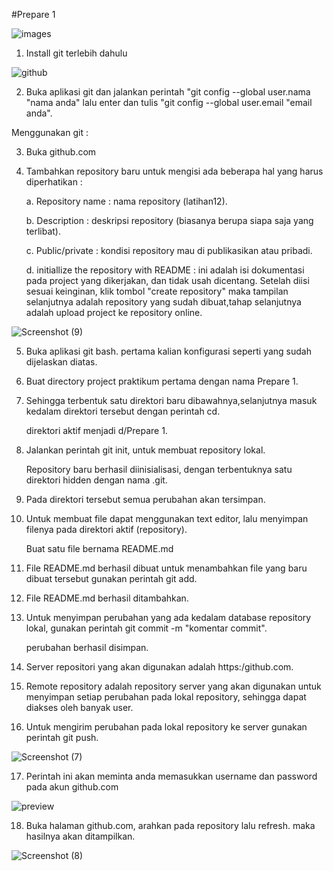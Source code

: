 #Prepare 1


![images](https://user-images.githubusercontent.com/53391620/67148357-14a1b100-f2c9-11e9-94c1-333fa20e10f4.jpg)

1.  Install git terlebih dahulu


![github](https://user-images.githubusercontent.com/53391620/67148398-5df20080-f2c9-11e9-870a-e822daa4b85a.png)

2.  Buka aplikasi git dan jalankan perintah "git config --global user.nama "nama anda" lalu enter dan tulis "git config --global             user.email "email anda".

Menggunakan git :

3.  Buka github.com

4.  Tambahkan repository baru untuk mengisi ada beberapa hal yang harus diperhatikan :

    a. Repository name : nama repository (latihan12).

    b. Description : deskripsi repository (biasanya berupa siapa saja yang terlibat).

    c. Public/private : kondisi repository mau di publikasikan atau pribadi.

    d. initiallize the repository with README : ini adalah isi dokumentasi pada project yang dikerjakan, dan tidak usah                        dicentang. Setelah diisi sesuai keinginan, klik tombol "create repository" maka tampilan selanjutnya adalah repository yang              sudah dibuat,tahap selanjutnya adalah upload project ke repository online.
   
  
![Screenshot (9)](https://user-images.githubusercontent.com/53391620/67148836-67ca3280-f2ce-11e9-9c76-b6dd6e4fb981.png)

5.  Buka aplikasi git bash. pertama kalian konfigurasi seperti yang sudah dijelaskan diatas.

6.  Buat directory project praktikum pertama dengan nama Prepare 1.

7.  Sehingga terbentuk satu direktori baru dibawahnya,selanjutnya masuk kedalam direktori tersebut dengan perintah cd.

    direktori aktif menjadi d/Prepare 1.

8.  Jalankan perintah git init, untuk membuat repository lokal.

    Repository baru berhasil diinisialisasi, dengan terbentuknya satu direktori hidden dengan nama .git.

9.  Pada direktori tersebut semua perubahan akan tersimpan.

10. Untuk membuat file dapat menggunakan text editor, lalu menyimpan filenya pada direktori aktif (repository).

    Buat satu file bernama README.md

11. File README.md berhasil dibuat untuk menambahkan file yang baru dibuat tersebut gunakan perintah git add.

12. File README.md berhasil ditambahkan.

13. Untuk menyimpan perubahan yang ada kedalam database repository lokal, gunakan perintah git commit -m "komentar commit".

    perubahan berhasil disimpan.

14. Server repositori yang akan digunakan adalah https:/github.com.

15. Remote repository adalah repository server yang akan digunakan untuk menyimpan setiap perubahan pada lokal repository, sehingga         dapat diakses oleh banyak user.

16. Untuk mengirim perubahan pada lokal repository ke server gunakan perintah git push.

![Screenshot (7)](https://user-images.githubusercontent.com/53391620/67148782-867bf980-f2cd-11e9-97c1-fdfe807ea590.png)


17. Perintah ini akan meminta anda memasukkan username dan password pada akun github.com

![preview](https://user-images.githubusercontent.com/53391620/67148967-c8a63a80-f2cf-11e9-9a9b-4fcd9ed06b46.png)



18. Buka halaman github.com, arahkan pada repository lalu refresh. maka hasilnya akan ditampilkan.


![Screenshot (8)](https://user-images.githubusercontent.com/53391620/67148816-07d38c00-f2ce-11e9-87dc-c5ae80560c15.png)

